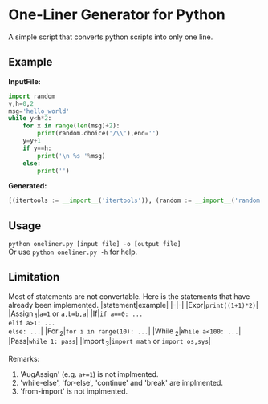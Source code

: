 # One-Liner Generator for Python

A simple script that converts python scripts into only one line. 

## Example
**InputFile:**
```python
import random
y,h=0,2
msg='hello_world'
while y<h*2:
    for x in range(len(msg)+2):
        print(random.choice('/\\'),end='')
    y=y+1
    if y==h:
        print('\n %s '%msg)
    else:
        print('')
```
**Generated:**
```python
[(itertools := __import__('itertools')), (random := __import__('random')), (lambda y, h: [(msg := 'hello_world'), [[[[print(random.choice('/\\'), end='')] for x in range(len(msg) + 2)], (y := (y + 1)), [print('\n %s ' % msg)] if y == h else [print('')]] for _ in itertools.takewhile(lambda _: y < h * 2, itertools.count())]])(*(0, 2))]
```

## Usage
`python oneliner.py [input file] -o [output file]`  
Or use `python oneliner.py -h` for help.

## Limitation
Most of statements are not convertable.
Here is the statements that have already been implemented.
|statement|example|
|-|-|
|Expr|`print((1+1)*2)`|
|Assign<sub> 1</sub>|`a=1` or `a,b=b,a`|
|If|`if a==0: ...`<br>`elif a>1: ...`<br>`else: ...`|
|For<sub> 2</sub>|`for i in range(10): ...`|
|While<sub> 2</sub>|`While a<100: ...`|
|Pass|`while 1: pass`|
|Import<sub> 3</sub>|`import math` or `import os,sys`|

Remarks:
1. 'AugAssign' (e.g. `a+=1`) is not implmented.
2. 'while-else', 'for-else', 'continue' and 'break' are implmented.
3. 'from-import' is not implmented.
